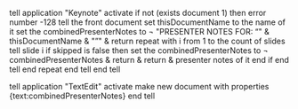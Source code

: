 tell application "Keynote"
	activate
	if not (exists document 1) then error number -128
	tell the front document
		set thisDocumentName to the name of it
		set the combinedPresenterNotes to ¬
			"PRESENTER NOTES FOR: “" & thisDocumentName & "”" & return
		repeat with i from 1 to the count of slides
			tell slide i
				if skipped is false then
					set the combinedPresenterNotes to ¬
						combinedPresenterNotes & return & return & presenter notes of it
				end if
			end tell
		end repeat
	end tell
end tell

tell application "TextEdit"
	activate
	make new document with properties {text:combinedPresenterNotes}
end tell
